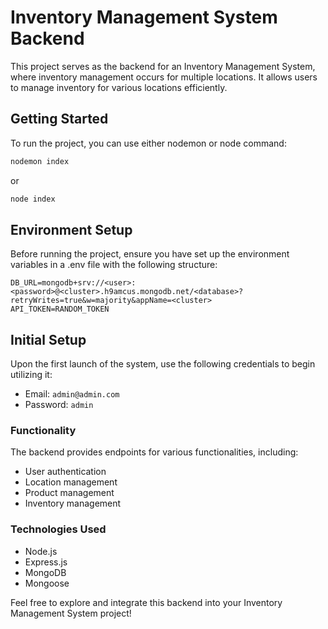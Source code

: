 # Inventory Management System Backend

This project serves as the backend for an Inventory Management System, where inventory management occurs for multiple locations. It allows users to manage inventory for various locations efficiently.

## Getting Started

To run the project, you can use either nodemon or node command:

```sh
nodemon index
```

or

```sh
node index
```

## Environment Setup

Before running the project, ensure you have set up the environment variables in a .env file with the following structure:

```
DB_URL=mongodb+srv://<user>:<password>@<cluster>.h9amcus.mongodb.net/<database>?retryWrites=true&w=majority&appName=<cluster>
API_TOKEN=RANDOM_TOKEN
```

## Initial Setup

Upon the first launch of the system, use the following credentials to begin utilizing it:

- Email: `admin@admin.com`
- Password: `admin`

### Functionality

The backend provides endpoints for various functionalities, including:

- User authentication
- Location management
- Product management
- Inventory management

### Technologies Used

- Node.js
- Express.js
- MongoDB
- Mongoose

Feel free to explore and integrate this backend into your Inventory Management System project!
